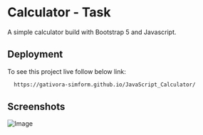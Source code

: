#   Calculator - Task
A simple calculator build with Bootstrap 5 and Javascript.


## Deployment
To see this project live follow below link:

```bash
  https://gativora-simform.github.io/JavaScript_Calculator/
```
## Screenshots
![Image](https://github.com/user-attachments/assets/59a66f70-ae17-4b22-811a-6438272c12a1)
